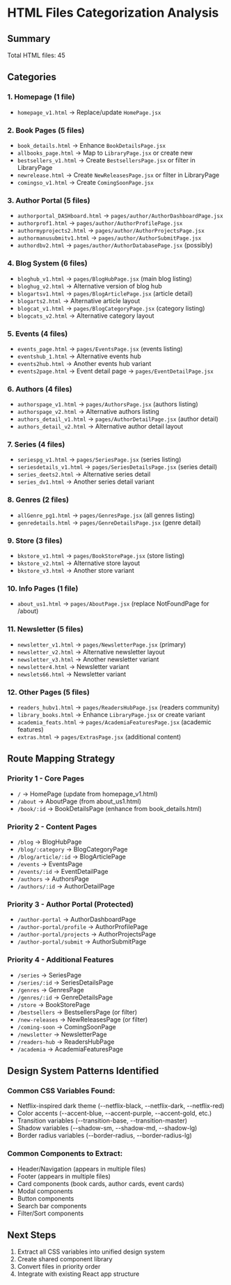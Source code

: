 # HTML Files Categorization Analysis

## Summary
Total HTML files: 45

## Categories

### 1. Homepage (1 file)
- `homepage_v1.html` → Replace/update `HomePage.jsx`

### 2. Book Pages (5 files)
- `book_details.html` → Enhance `BookDetailsPage.jsx`
- `allbooks_page.html` → Map to `LibraryPage.jsx` or create new
- `bestsellers_v1.html` → Create `BestsellersPage.jsx` or filter in LibraryPage
- `newrelease.html` → Create `NewReleasesPage.jsx` or filter in LibraryPage
- `comingso_v1.html` → Create `ComingSoonPage.jsx`

### 3. Author Portal (5 files)
- `authorportal_DASHboard.html` → `pages/author/AuthorDashboardPage.jsx`
- `authorprof1.html` → `pages/author/AuthorProfilePage.jsx`
- `authormyprojects2.html` → `pages/author/AuthorProjectsPage.jsx`
- `authormanusubmitv1.html` → `pages/author/AuthorSubmitPage.jsx`
- `authordbv2.html` → `pages/author/AuthorDatabasePage.jsx` (possibly)

### 4. Blog System (6 files)
- `bloghub_v1.html` → `pages/BlogHubPage.jsx` (main blog listing)
- `bloghug_v2.html` → Alternative version of blog hub
- `blogartsv1.html` → `pages/BlogArticlePage.jsx` (article detail)
- `blogarts2.html` → Alternative article layout
- `blogcat_v1.html` → `pages/BlogCategoryPage.jsx` (category listing)
- `blogcats_v2.html` → Alternative category layout

### 5. Events (4 files)
- `events_page.html` → `pages/EventsPage.jsx` (events listing)
- `eventshub_1.html` → Alternative events hub
- `events2hub.html` → Another events hub variant
- `events2page.html` → Event detail page → `pages/EventDetailPage.jsx`

### 6. Authors (4 files)
- `authorspage_v1.html` → `pages/AuthorsPage.jsx` (authors listing)
- `authorspage_v2.html` → Alternative authors listing
- `authors_detail_v1.html` → `pages/AuthorDetailPage.jsx` (author detail)
- `authors_detail_v2.html` → Alternative author detail layout

### 7. Series (4 files)
- `seriespg_v1.html` → `pages/SeriesPage.jsx` (series listing)
- `seriesdetails_v1.html` → `pages/SeriesDetailsPage.jsx` (series detail)
- `series_deets2.html` → Alternative series detail
- `series_dv1.html` → Another series detail variant

### 8. Genres (2 files)
- `allGenre_pg1.html` → `pages/GenresPage.jsx` (all genres listing)
- `genredetails.html` → `pages/GenreDetailsPage.jsx` (genre detail)

### 9. Store (3 files)
- `bkstore_v1.html` → `pages/BookStorePage.jsx` (store listing)
- `bkstore_v2.html` → Alternative store layout
- `bkstore_v3.html` → Another store variant

### 10. Info Pages (1 file)
- `about_us1.html` → `pages/AboutPage.jsx` (replace NotFoundPage for /about)

### 11. Newsletter (5 files)
- `newsletter_v1.html` → `pages/NewsletterPage.jsx` (primary)
- `newsletter_v2.html` → Alternative newsletter layout
- `newsletter_v3.html` → Another newsletter variant
- `newsletter4.html` → Newsletter variant
- `newslets66.html` → Newsletter variant

### 12. Other Pages (5 files)
- `readers_hubv1.html` → `pages/ReadersHubPage.jsx` (readers community)
- `library_books.html` → Enhance `LibraryPage.jsx` or create variant
- `academia_feats.html` → `pages/AcademiaFeaturesPage.jsx` (academic features)
- `extras.html` → `pages/ExtrasPage.jsx` (additional content)

## Route Mapping Strategy

### Priority 1 - Core Pages
- `/` → HomePage (update from homepage_v1.html)
- `/about` → AboutPage (from about_us1.html)
- `/book/:id` → BookDetailsPage (enhance from book_details.html)

### Priority 2 - Content Pages
- `/blog` → BlogHubPage
- `/blog/:category` → BlogCategoryPage
- `/blog/article/:id` → BlogArticlePage
- `/events` → EventsPage
- `/events/:id` → EventDetailPage
- `/authors` → AuthorsPage
- `/authors/:id` → AuthorDetailPage

### Priority 3 - Author Portal (Protected)
- `/author-portal` → AuthorDashboardPage
- `/author-portal/profile` → AuthorProfilePage
- `/author-portal/projects` → AuthorProjectsPage
- `/author-portal/submit` → AuthorSubmitPage

### Priority 4 - Additional Features
- `/series` → SeriesPage
- `/series/:id` → SeriesDetailsPage
- `/genres` → GenresPage
- `/genres/:id` → GenreDetailsPage
- `/store` → BookStorePage
- `/bestsellers` → BestsellersPage (or filter)
- `/new-releases` → NewReleasesPage (or filter)
- `/coming-soon` → ComingSoonPage
- `/newsletter` → NewsletterPage
- `/readers-hub` → ReadersHubPage
- `/academia` → AcademiaFeaturesPage

## Design System Patterns Identified

### Common CSS Variables Found:
- Netflix-inspired dark theme (--netflix-black, --netflix-dark, --netflix-red)
- Color accents (--accent-blue, --accent-purple, --accent-gold, etc.)
- Transition variables (--transition-base, --transition-master)
- Shadow variables (--shadow-sm, --shadow-md, --shadow-lg)
- Border radius variables (--border-radius, --border-radius-lg)

### Common Components to Extract:
- Header/Navigation (appears in multiple files)
- Footer (appears in multiple files)
- Card components (book cards, author cards, event cards)
- Modal components
- Button components
- Search bar components
- Filter/Sort components

## Next Steps
1. Extract all CSS variables into unified design system
2. Create shared component library
3. Convert files in priority order
4. Integrate with existing React app structure


